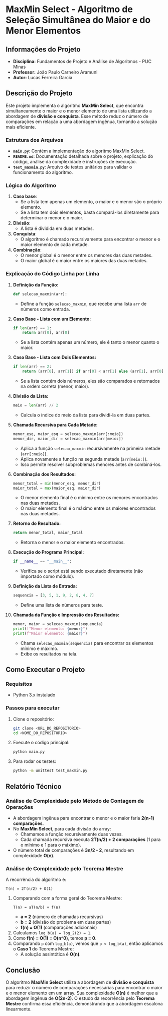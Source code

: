 # MaxMin Select - Algoritmo de Seleção Simultânea do Maior e do Menor Elementos

## Informações do Projeto
- **Disciplina:** Fundamentos de Projeto e Análise de Algoritmos - PUC Minas
- **Professor:** João Paulo Carneiro Aramuni
- **Autor:** Lucas Ferreira Garcia

## Descrição do Projeto
Este projeto implementa o algoritmo **MaxMin Select**, que encontra simultaneamente o maior e o menor elemento de uma lista utilizando a abordagem de **divisão e conquista**. Esse método reduz o número de comparações em relação a uma abordagem ingênua, tornando a solução mais eficiente.

### Estrutura dos Arquivos
- **`main.py`**: Contém a implementação do algoritmo MaxMin Select.
- **`README.md`**: Documentação detalhada sobre o projeto, explicação do código, análise da complexidade e instruções de execução.
- **`test_maxmin.py`**: Arquivo de testes unitários para validar o funcionamento do algoritmo.

### Lógica do Algoritmo
1. **Caso base**:
   - Se a lista tem apenas um elemento, o maior e o menor são o próprio elemento.
   - Se a lista tem dois elementos, basta compará-los diretamente para determinar o menor e o maior.
2. **Divisão**:
   - A lista é dividida em duas metades.
3. **Conquista**:
   - O algoritmo é chamado recursivamente para encontrar o menor e o maior elemento de cada metade.
4. **Combinação**:
   - O menor global é o menor entre os menores das duas metades.
   - O maior global é o maior entre os maiores das duas metades.

### Explicação do Código Linha por Linha
1. **Definição da Função:**
   ```python
   def selecao_maxmin(arr):
   ```
   - Define a função `selecao_maxmin`, que recebe uma lista `arr` de números como entrada.

2. **Caso Base - Lista com um Elemento:**
   ```python
   if len(arr) == 1:
       return arr[0], arr[0]
   ```
   - Se a lista contém apenas um número, ele é tanto o menor quanto o maior.

3. **Caso Base - Lista com Dois Elementos:**
   ```python
   if len(arr) == 2:
       return (arr[0], arr[1]) if arr[0] < arr[1] else (arr[1], arr[0])
   ```
   - Se a lista contém dois números, eles são comparados e retornados na ordem correta (menor, maior).

4. **Divisão da Lista:**
   ```python
   meio = len(arr) // 2
   ```
   - Calcula o índice do meio da lista para dividi-la em duas partes.

5. **Chamada Recursiva para Cada Metade:**
   ```python
   menor_esq, maior_esq = selecao_maxmin(arr[:meio])
   menor_dir, maior_dir = selecao_maxmin(arr[meio:])
   ```
   - Aplica a função `selecao_maxmin` recursivamente na primeira metade (`arr[:meio]`).
   - Aplica novamente a função na segunda metade (`arr[meio:]`).
   - Isso permite resolver subproblemas menores antes de combiná-los.

6. **Combinação dos Resultados:**
   ```python
   menor_total = min(menor_esq, menor_dir)
   maior_total = max(maior_esq, maior_dir)
   ```
   - O menor elemento final é o mínimo entre os menores encontrados nas duas metades.
   - O maior elemento final é o máximo entre os maiores encontrados nas duas metades.

7. **Retorno do Resultado:**
   ```python
   return menor_total, maior_total
   ```
   - Retorna o menor e o maior elemento encontrados.

8. **Execução do Programa Principal:**
   ```python
   if __name__ == "__main__":
   ```
   - Verifica se o script está sendo executado diretamente (não importado como módulo).

9. **Definição da Lista de Entrada:**
   ```python
   sequencia = [3, 5, 1, 9, 2, 8, 4, 7]
   ```
   - Define uma lista de números para teste.

10. **Chamada da Função e Impressão dos Resultados:**
    ```python
    menor, maior = selecao_maxmin(sequencia)
    print(f"Menor elemento: {menor}")
    print(f"Maior elemento: {maior}")
    ```
    - Chama `selecao_maxmin(sequencia)` para encontrar os elementos mínimo e máximo.
    - Exibe os resultados na tela.

## Como Executar o Projeto
### Requisitos
- Python 3.x instalado

### Passos para executar
1. Clone o repositório:
   ```sh
   git clone <URL_DO_REPOSITORIO>
   cd <NOME_DO_REPOSITORIO>
   ```
2. Execute o código principal:
   ```sh
   python main.py
   ```
3. Para rodar os testes:
   ```sh
   python -m unittest test_maxmin.py
   ```

## Relatório Técnico

### Análise de Complexidade pelo Método de Contagem de Operações
- A abordagem ingênua para encontrar o menor e o maior faria **2(n-1) comparações**.
- No **MaxMin Select**, para cada divisão do array:
  - Chamamos a função recursivamente duas vezes.
  - Cada chamada recursiva executa **2T(n/2) + 2 comparações** (1 para o mínimo e 1 para o máximo).
- O número total de comparações é **3n/2 - 2**, resultando em complexidade **O(n)**.

### Análise de Complexidade pelo Teorema Mestre
A recorrência do algoritmo é:
```
T(n) = 2T(n/2) + O(1)
```
1. Comparando com a forma geral do Teorema Mestre:
   ```
   T(n) = aT(n/b) + f(n)
   ```
   - **a = 2** (número de chamadas recursivas)
   - **b = 2** (divisão do problema em duas partes)
   - **f(n) = O(1)** (comparações adicionais)
2. Calculamos `log_b(a) = log_2(2) = 1`.
3. Como **f(n) = O(1) = O(n^0)**, temos **p = 0**.
4. Comparando `p` com `log_b(a)`, vemos que `p < log_b(a)`, então aplicamos o **Caso 1** do Teorema Mestre:
   - A solução assintótica é **O(n)**.

## Conclusão
O algoritmo **MaxMin Select** utiliza a abordagem de **divisão e conquista** para reduzir o número de comparações necessárias para encontrar o maior e o menor elemento em um array. Sua complexidade **O(n)** é melhor que a abordagem ingênua de **O(2n-2)**. O estudo da recorrência pelo **Teorema Mestre** confirma essa eficiência, demonstrando que a abordagem escalona linearmente.

